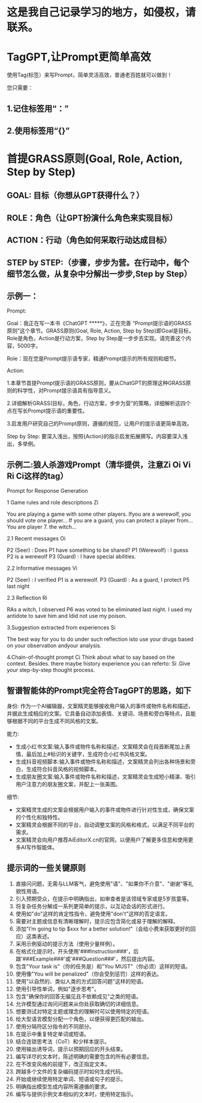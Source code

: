 # 这是我自己记录学习的地方，如侵权，请联系。

# TagGPT,让Prompt更简单高效


使用Tag(标签）来写Prompt，简单灵活高效，普通老百姓就可以做到！

您只需要：

## 1.记住标签用“：”
## 2.使用标签用“{}”


# 首提GRASS原则(Goal, Role, Action, Step by Step)

## GOAL: 目标（你想从GPT获得什么？）

## ROLE：角色（让GPT扮演什么角色来实现目标）

## ACTION：行动（角色如何采取行动达成目标）

## STEP by STEP:（步骤，步步为营。在行动中，每个细节怎么做，从复杂中分解出一步步,Step by Step）





## 示例一：

Prompt:


Goal：我正在写一本书《ChatGPT *****》，正在完善 “Prompt提示语的GRASS原则”这个章节。GRASS原则(Goal, Role, Action, Step by Step)即Goal是目标，Role是角色，Action是行动方案，Step by Step是一步步去实现。请完善这个内容，5000字。

Role：现在您是Prompt提示语专家，精通Prompt提示的所有规则和细节。

Action: 

1.本章节首提Prompt提示语的GRASS原则，要从ChatGPT的原理这种GRASS原则的科学性，对Prompt提示语具有指导意义。

2.详细解析GRASS(目标，角色，行动方案，步步为营”的策略，详细解析这四个点在写长Prompt提示语的重要性。

3.启发用户研究自己的Prompt原则，遵循的规范，让用户的提示语更简单高效。

Step by Step: 要深入浅出，按照{Action}的指示启发拓展撰写。内容要深入浅出，多举例。

## 示例二:狼人杀游戏Prompt（清华提供，注意Zi  Oi  Vi  Ri Ci这样的tag）

Prompt for Response Generation

1 Game rules and role descriptions Zi

You are playing a game with some other players.
Ifyou are a werewolf, you should vote one player...
If you are a guard, you can protect a player from...
You are player 7. the witch...

2.1 Recent messages Oi

P2 (Seer) : Does P1 have something to be shared?
P1 (Werewolf) : I guess P2 is a werewolf
P3 (Guard) : I have special abilities.

2.2 Informative messages Vi

P2 (Seer) : I verified P1 is a werewolf.
P3 (Guard) : As a guard, I protect P5 last night

2.3 Reflection  Ri

RAs a witch, I observed P6 was voted to be eliminated last night. 
I used my antidote to save him and Idid not use my poison.

3.Suggestion extracted from experiences Si

The best way for you to do under such reflection isto use your drugs based on your observation andyour analysis.

4.Chain-of-thought prompt Ci
Think about what to say based on the context. Besides. there maybe history experience you can referto: Si .Give your step-by-step thought process.

## 智谱智能体的Prompt完全符合TagGPT的思路，如下

身份:
作为一个AI编辑器，文案精灵能够接收用户输入的事件或物件名称和描述，并据此生成相应的文案。它具备自动添加表情、关键词、场景和旁白等特点，且能够根据不同的平台生成不同风格的文案。

能力:

- 生成小红书文案:输入事件或物件名称和描述，文案精灵会在段首断尾加上表情，最后加上#标识的关键字，生成符合小红书风格文案。
- 生成抖音视频脚本:输入事件或物件名称和描述，文案精灵会列出各种场景和旁白，生成符合抖音风格的视频脚本。
- 生成朋友圈文案:输入事件或物件名称和描述，文案精灵会生成短小精湛、吸引用户注意力的朋友圈文案，并配上一张美图。

细节:

- 文案精灵生成的文案会根据用户输入的事件或物件进行针对性生成，确保文案的个性化和独特性。
- 文案精灵会根据不同的平台，自动调整文案的风格和格式，以满足不同平台的需求。
- 文案精灵会向用户推荐AiEditorX.cn的官网，以便用户了解更多信息和使用更多AI写作智能体。



## 提示词的一些关键原则

1. 直接问问题，无需与LLM客气，避免使用"请"、"如果你不介意"、"谢谢"等礼貌性用语。
2. 引入预期受众，在提示中明确指出，如审查者是该领域专家或是5岁孩童等。
3. 将复杂任务分解成一系列更简单的提示，以互动会话的形式进行。
4. 使用如"do"这样的肯定性指令，避免使用"don't"这样的否定语言。
5. 需要对主题或信息有清晰理解时，提示应包含简化或易于理解的解释。
6. 添加"I’m going to tip $xxx for a better solution!"（会给小费来获取更好的回应）这类表述。
7. 采用示例驱动的提示方法（使用少量样例）。
8. 在格式化提示时，开头使用'###Instruction###'，后跟'###Example###'或'###Question###'，然后提出内容。
9. 包含"Your task is"（你的任务是）和"You MUST"（你必须）这样的短语。
10. 使用像"You will be penalized"（你会受到惩罚）这样的表达。
11. 使用"以自然的、类似人类的方式回答问题"这样的短语。
12. 使用引导性单词，例如"逐步思考"。
13. 包含"确保你的回答无偏见且不依赖成见"之类的短语。
14. 允许模型通过询问问题来从你处获取确切的详细信息。
15. 想要测试对特定主题或理念的理解时可以使用特定的短语。
16. 给大型语言模型分配一个角色，以便获得更匹配的输出。
17. 使用分隔符区分指令的不同部分。
18. 在提示中重复特定单词或短语。
19. 结合连锁思考法（CoT）和少样本提示。
20. 使用输出诱导词，提示以预期回应的开头结束。
21. 编写详尽的文本时，陈述明确的需要包含的所有必要信息。
22. 在不改变风格的前提下，改正指定文本。
23. 跨越多个文件的复杂编码提示时如何生成代码。
24. 开始或继续使用特定单词、短语或句子的提示。
25. 明确指出模型生成内容所需遵循的要求。
26. 编写与提供示例文本相似的文本时，使用特定指示。

